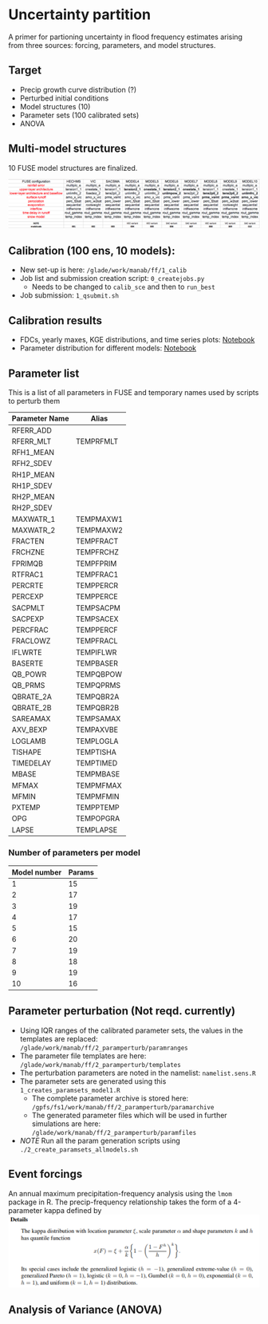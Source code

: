 # Uncertainty partition 

A primer for partioning uncertainty in flood frequency estimates arising from three sources: forcing, parameters, and model structures.

## Target
* Precip growth curve distribution (?)
* Perturbed initial conditions 
* Model structures (10)
* Parameter sets (100 calibrated sets)
* ANOVA

## Multi-model structures
10 FUSE model structures are finalized.

![Configurations](./modelconfigs.png)

## Calibration (100 ens, 10 models):

* New set-up is here: `/glade/work/manab/ff/1_calib`
* Job list and submission creation script: `0_createjobs.py`
    * Needs to be changed to `calib_sce` and then to `run_best` 
* Job submission: `1_qsubmit.sh` 

## Calibration results
* FDCs, yearly maxes, KGE distributions, and time series plots: [Notebook](6_multimodel_calibresults.ipynb)
* Parameter distribution for different models: [Notebook](7_plotParameters.ipynb)

## Parameter list
This is a list of all parameters in FUSE and temporary names used by scripts to perturb them

|Parameter Name | Alias   |
|---------------|---------|
| RFERR_ADD     |         |
| RFERR_MLT     |TEMPRFMLT|
| RFH1_MEAN     |         |
| RFH2_SDEV     |         |
| RH1P_MEAN     |         |
| RH1P_SDEV     |         |
| RH2P_MEAN     |         |
| RH2P_SDEV     |         |
| MAXWATR_1     |TEMPMAXW1|
| MAXWATR_2     |TEMPMAXW2|
| FRACTEN       |TEMPFRACT|
| FRCHZNE       |TEMPFRCHZ|
| FPRIMQB       |TEMPFPRIM|
| RTFRAC1       |TEMPFRAC1|
| PERCRTE       |TEMPPERCR|
| PERCEXP       |TEMPPERCE|
| SACPMLT       |TEMPSACPM|
| SACPEXP       |TEMPSACEX|
| PERCFRAC      |TEMPPERCF|
| FRACLOWZ      |TEMPFRACL|
| IFLWRTE       |TEMPIFLWR|
| BASERTE       |TEMPBASER|
| QB_POWR       |TEMPQBPOW|
| QB_PRMS       |TEMPQPRMS|
| QBRATE_2A     |TEMPQBR2A|
| QBRATE_2B     |TEMPQBR2B|
| SAREAMAX      |TEMPSAMAX|
| AXV_BEXP      |TEMPAXVBE|
| LOGLAMB       |TEMPLOGLA|
| TISHAPE       |TEMPTISHA|
| TIMEDELAY     |TEMPTIMED|
| MBASE         |TEMPMBASE|
| MFMAX         |TEMPMFMAX|
| MFMIN         |TEMPMFMIN|
| PXTEMP        |TEMPPTEMP|
| OPG           |TEMPOPGRA|
| LAPSE         |TEMPLAPSE|

### Number of parameters per model
|Model number   | Params  |
|---------------|---------|
|       1       |  15     |
|       2       |  17     |
|       3       |  19     |
|       4       |  17     |
|       5       |  15     |
|       6       |  20     |
|       7       |  19     |
|       8       |  18     |
|       9       |  19     |
|      10       |  16     |

## Parameter perturbation (Not reqd. currently)
* Using IQR ranges of the calibrated parameter sets, the values in the templates are replaced: `/glade/work/manab/ff/2_paramperturb/paramranges`
* The parameter file templates are here: `/glade/work/manab/ff/2_paramperturb/templates`
* The perturbation parameters are noted in the namelist: `namelist.sens.R`
* The parameter sets are generated using this `1_creates_paramsets_model1.R`
    * The complete parameter archive is stored here: `/gpfs/fs1/work/manab/ff/2_paramperturb/paramarchive`
    * The generated parameter files which will be used in further simulations are here: `/glade/work/manab/ff/2_paramperturb/paramfiles`
* *NOTE* Run all the param generation scripts using `./2_create_paramsets_allmodels.sh`

## Event forcings
An annual maximum precipitation-frequency analysis using the `lmom` package in R. The precip-frequency relationship takes the form of a 4-parameter kappa defined by
![Kappa](figures/kappa.png)


## Analysis of Variance (ANOVA)

